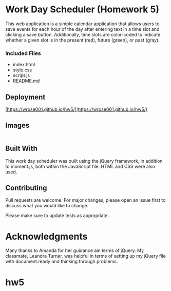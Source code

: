 # Work Day Scheduler (Homework 5)
This web application is a simple calendar application that allows users to save events for each hour of the day after entering text in a time slot and clicking a save button. Additionally, time slots are color-coded to indicate whether a given slot is in the present (red), future (green), or past (gray).


### Included Files

* index.html
* style.css
* script.js
* README.md


## Deployment

[https://wrose001.github.io/hw5/](https://wrose001.github.io/hw5/)

## Images

![]()

## Built With

This work day scheduler was built using the jQuery framework, in addition to moment.js, both within the JavaScript file. HTML and CSS were also used.

## Contributing

Pull requests are welcome. For major changes, please open an issue first to discuss what you would like to change.

Please make sure to update tests as appropriate.

# Acknowledgments

Many thanks to Amanda for her guidance ain terms of jQuery. My classmate, Leandra Turner, was helpful in terms of setting up my jQuery file with document.ready and thinking through problems.





# hw5